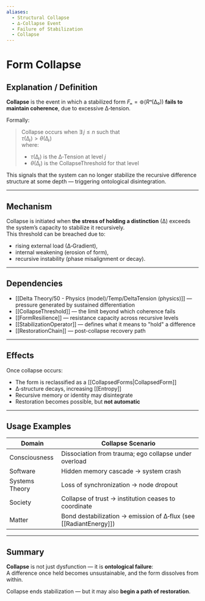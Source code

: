 ```yaml
---
aliases:
  - Structural Collapse
  - ∆‑Collapse Event
  - Failure of Stabilization
  - Collapse
---
```


# Form Collapse

## Explanation / Definition

**Collapse** is the event in which a stabilized form $Fₙ = ⊚(Rⁿ(∆₀))$ **fails to maintain coherence**, due to excessive ∆‑tension.

Formally:

> Collapse occurs when ∃ $j ≤ n$ such that  
> $τ(∆ⱼ) > θ(∆ⱼ)$  
> where:
> - $τ(∆ⱼ)$ is the ∆‑Tension at level $j$  
> - $θ(∆ⱼ)$ is the CollapseThreshold for that level

This signals that the system can no longer stabilize the recursive difference structure at some depth — triggering ontological disintegration.

---

## Mechanism

Collapse is initiated when **the stress of holding a distinction** (∆) exceeds the system’s capacity to stabilize it recursively.  
This threshold can be breached due to:

- rising external load (∆‑Gradient),
- internal weakening (erosion of form),
- recursive instability (phase misalignment or decay).

---

## Dependencies

- [[Delta Theory/50 - Physics (model)/Temp/DeltaTension (physics)]] — pressure generated by sustained differentiation  
- [[CollapseThreshold]] — the limit beyond which coherence fails  
- [[FormResilience]] — resistance capacity across recursive levels  
- [[StabilizationOperator]] — defines what it means to "hold" a difference  
- [[RestorationChain]] — post-collapse recovery path

---

## Effects

Once collapse occurs:

- The form is reclassified as a [[CollapsedForms|CollapsedForm]]
- ∆‑structure decays, increasing [[Entropy]]
- Recursive memory or identity may disintegrate
- Restoration becomes possible, but **not automatic**

---

## Usage Examples

| Domain         | Collapse Scenario                                         |
|----------------|-----------------------------------------------------------|
| Consciousness  | Dissociation from trauma; ego collapse under overload     |
| Software       | Hidden memory cascade → system crash                      |
| Systems Theory | Loss of synchronization → node dropout                    |
| Society        | Collapse of trust → institution ceases to coordinate      |
| Matter         | Bond destabilization → emission of ∆‑flux (see [[RadiantEnergy]]) |

---

## Summary

**Collapse** is not just dysfunction — it is **ontological failure**:  
A difference once held becomes unsustainable, and the form dissolves from within.

Collapse ends stabilization — but it may also **begin a path of restoration**.

